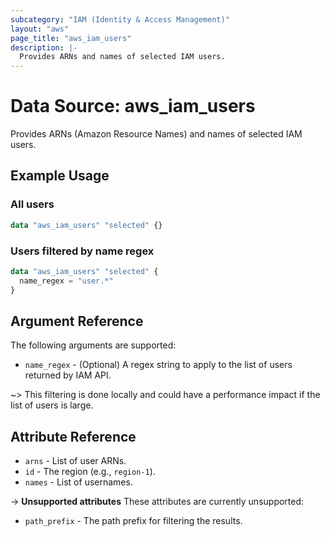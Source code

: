 ```yaml
---
subcategory: "IAM (Identity & Access Management)"
layout: "aws"
page_title: "aws_iam_users"
description: |-
  Provides ARNs and names of selected IAM users.
---
```


# Data Source: aws_iam_users

Provides ARNs (Amazon Resource Names) and names of selected IAM users.

## Example Usage

### All users

```terraform
data "aws_iam_users" "selected" {}
```

### Users filtered by name regex

```terraform
data "aws_iam_users" "selected" {
  name_regex = "user.*"
}
```

## Argument Reference

The following arguments are supported:

* `name_regex` - (Optional) A regex string to apply to the list of users returned by IAM API.

~> This filtering is done locally and could have a performance impact if the list of users is large.

## Attribute Reference

* `arns` - List of user ARNs.
* `id` - The region (e.g., `region-1`).
* `names` - List of usernames.

->  **Unsupported attributes**
These attributes are currently unsupported:

* `path_prefix` - The path prefix for filtering the results.
